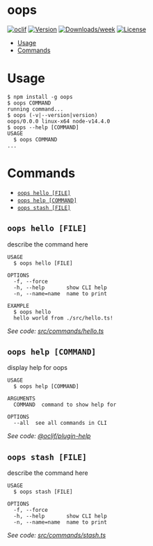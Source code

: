 oops
====



[![oclif](https://img.shields.io/badge/cli-oclif-brightgreen.svg)](https://oclif.io)
[![Version](https://img.shields.io/npm/v/oops.svg)](https://npmjs.org/package/oops)
[![Downloads/week](https://img.shields.io/npm/dw/oops.svg)](https://npmjs.org/package/oops)
[![License](https://img.shields.io/npm/l/oops.svg)](https://github.com/mattbun/oops/blob/master/package.json)

<!-- toc -->
* [Usage](#usage)
* [Commands](#commands)
<!-- tocstop -->
# Usage
<!-- usage -->
```sh-session
$ npm install -g oops
$ oops COMMAND
running command...
$ oops (-v|--version|version)
oops/0.0.0 linux-x64 node-v14.4.0
$ oops --help [COMMAND]
USAGE
  $ oops COMMAND
...
```
<!-- usagestop -->
# Commands
<!-- commands -->
* [`oops hello [FILE]`](#oops-hello-file)
* [`oops help [COMMAND]`](#oops-help-command)
* [`oops stash [FILE]`](#oops-stash-file)

## `oops hello [FILE]`

describe the command here

```
USAGE
  $ oops hello [FILE]

OPTIONS
  -f, --force
  -h, --help       show CLI help
  -n, --name=name  name to print

EXAMPLE
  $ oops hello
  hello world from ./src/hello.ts!
```

_See code: [src/commands/hello.ts](https://github.com/mattbun/oops/blob/v0.0.0/src/commands/hello.ts)_

## `oops help [COMMAND]`

display help for oops

```
USAGE
  $ oops help [COMMAND]

ARGUMENTS
  COMMAND  command to show help for

OPTIONS
  --all  see all commands in CLI
```

_See code: [@oclif/plugin-help](https://github.com/oclif/plugin-help/blob/v3.2.0/src/commands/help.ts)_

## `oops stash [FILE]`

describe the command here

```
USAGE
  $ oops stash [FILE]

OPTIONS
  -f, --force
  -h, --help       show CLI help
  -n, --name=name  name to print
```

_See code: [src/commands/stash.ts](https://github.com/mattbun/oops/blob/v0.0.0/src/commands/stash.ts)_
<!-- commandsstop -->
